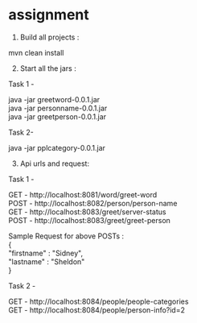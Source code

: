 # assignment
1. Build all projects :  

mvn clean install 

2. Start all the jars :

Task 1 -

java -jar greetword-0.0.1.jar   
java -jar personname-0.0.1.jar  
java -jar greetperson-0.0.1.jar  

Task 2-

java -jar pplcategory-0.0.1.jar

3. Api urls and request:

Task 1 -

GET - http://localhost:8081/word/greet-word  
POST - http://localhost:8082/person/person-name  
GET - http://localhost:8083/greet/server-status  
POST - http://localhost:8083/greet/greet-person  

Sample Request for above POSTs :  
{  
    "firstname" : "Sidney",  
    "lastname" : "Sheldon"  
}  

Task 2 - 

GET - http://localhost:8084/people/people-categories  
GET - http://localhost:8084/people/person-info?id=2





